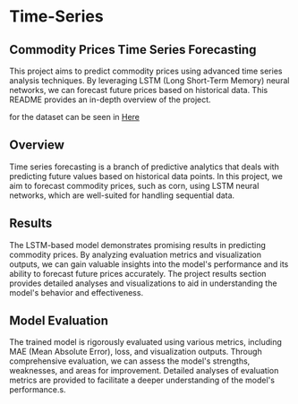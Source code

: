 # Time-Series
## Commodity Prices Time Series Forecasting
This project aims to predict commodity prices using advanced time series analysis techniques. By leveraging LSTM (Long Short-Term Memory) neural networks, we can forecast future prices based on historical data. This README provides an in-depth overview of the project.

for the dataset can be seen in [Here](https://www.kaggle.com/datasets/debashish311601/commodity-prices)

## Overview
Time series forecasting is a branch of predictive analytics that deals with predicting future values based on historical data points. In this project, we aim to forecast commodity prices, such as corn, using LSTM neural networks, which are well-suited for handling sequential data.

## Results
The LSTM-based model demonstrates promising results in predicting commodity prices. By analyzing evaluation metrics and visualization outputs, we can gain valuable insights into the model's performance and its ability to forecast future prices accurately. The project results section provides detailed analyses and visualizations to aid in understanding the model's behavior and effectiveness.

## Model Evaluation
The trained model is rigorously evaluated using various metrics, including MAE (Mean Absolute Error), loss, and visualization outputs. Through comprehensive evaluation, we can assess the model's strengths, weaknesses, and areas for improvement. Detailed analyses of evaluation metrics are provided to facilitate a deeper understanding of the model's performance.s.
